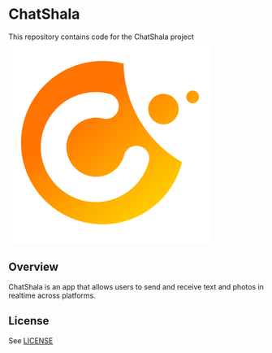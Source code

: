 # ChatShala

This repository contains code for the ChatShala project 
![alt text](https://github.com/de-crypto/ChatShala/blob/master/src/main/res/drawable/clogo.png)

## Overview

ChatShala is an app that allows users to send and receive text and photos in realtime across platforms.

## License
See [LICENSE](LICENSE)
